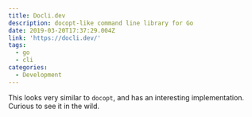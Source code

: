 ```yaml
---
title: Docli.dev
description: docopt-like command line library for Go
date: 2019-03-20T17:37:29.004Z
link: 'https://docli.dev/'
tags:
  - go
  - cli
categories:
  - Development
---
```

This looks very similar to `docopt`, and has an interesting implementation. Curious to see it in the wild.
